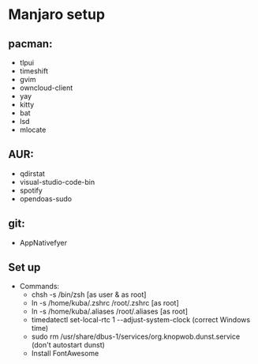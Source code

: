 # Manjaro setup
## pacman:
- tlpui
- timeshift
- gvim
- owncloud-client
- yay
- kitty
- bat
- lsd
- mlocate

## AUR:
- qdirstat
- visual-studio-code-bin
- spotify
- opendoas-sudo

## git:
- AppNativefyer

## Set up
- Commands:
	- chsh -s /bin/zsh  [as user & as root]
	- ln -s /home/kuba/.zshrc /root/.zshrc 		[as root]
	- ln -s /home/kuba/.aliases /root/.aliases	[as root]
    - timedatectl set-local-rtc 1 --adjust-system-clock (correct Windows time)
    - sudo rm /usr/share/dbus-1/services/org.knopwob.dunst.service (don't autostart dunst)
    - Install FontAwesome
